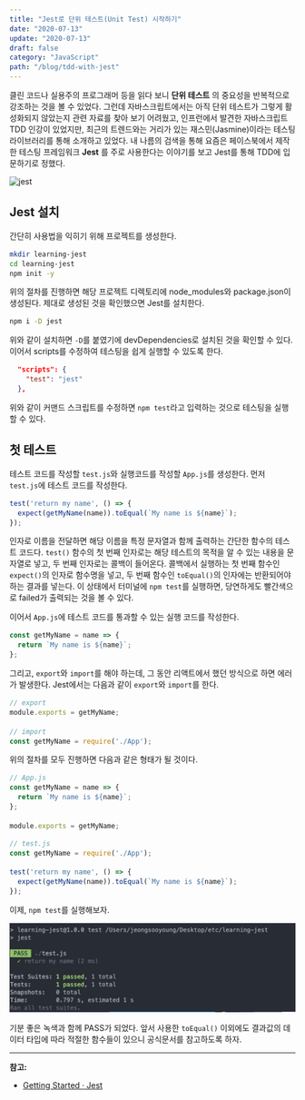 ```yaml
---
title: "Jest로 단위 테스트(Unit Test) 시작하기"
date: "2020-07-13"
update: "2020-07-13"
draft: false
category: "JavaScript"
path: "/blog/tdd-with-jest"
---
```


클린 코드나 실용주의 프로그래머 등을 읽다 보니 **단위 테스트** 의 중요성을 반복적으로 강조하는 것을 볼 수 있었다. 그런데 자바스크립트에서는 아직 단위 테스트가 그렇게 활성화되지 않았는지 관련 자료를 찾아 보기 어려웠고, 인프런에서 발견한 자바스크립트 TDD 인강이 있었지만, 최근의 트렌드와는 거리가 있는 재스민(Jasmine)이라는 테스팅 라이브러리를 통해 소개하고 있었다.
내 나름의 검색을 통해 요즘은 페이스북에서 제작한 테스팅 프레임워크 **Jest** 를 주로 사용한다는 이야기를 보고 Jest를 통해 TDD에 입문하기로 정했다.

![jest](https://miro.medium.com/max/1200/1*Q26gw-kNzOXUqZKRr04T-g.png)

## Jest 설치
간단히 사용법을 익히기 위해 프로젝트를 생성한다.

```bash
mkdir learning-jest
cd learning-jest
npm init -y
```

위의 절차를 진행하면 해당 프로젝트 디렉토리에 node_modules와 package.json이 생성된다. 제대로 생성된 것을 확인했으면 Jest를 설치한다.

```bash
npm i -D jest
```

위와 같이 설치하면 `-D`를 붙였기에 devDependencies로 설치된 것을 확인할 수 있다.
이어서 scripts를 수정하여 테스팅을 쉽게 실행할 수 있도록 한다.

```json
  "scripts": {
    "test": "jest"
  },
```

위와 같이 커맨드 스크립트를 수정하면 `npm test`라고 입력하는 것으로 테스팅을 실행할 수 있다.

## 첫 테스트
테스트 코드를 작성할 `test.js`와 실행코드를 작성할 `App.js`를 생성한다. 먼저 `test.js`에 테스트 코드를 작성한다.

```js
test('return my name', () => {
  expect(getMyName(name)).toEqual(`My name is ${name}`);
});
```

인자로 이름을 전달하면 해당 이름을 특정 문자열과 함께 출력하는 간단한 함수의 테스트 코드다.
`test()` 함수의 첫 번째 인자로는 해당 테스트의 목적을 알 수 있는 내용을 문자열로 넣고, 두 번째 인자로는 콜백이 들어온다.
콜백에서 실행하는 첫 번째 함수인 `expect()`의 인자로 함수명을 넣고, 두 번째 함수인 `toEqual()`의 인자에는 반환되어야 하는 결과를 넣는다.
이 상태에서 터미널에 `npm test`를 실행하면, 당연하게도 빨간색으로 failed가 출력되는 것을 볼 수 있다.

이어서 `App.js`에 테스트 코드를 통과할 수 있는 실행 코드를 작성한다.

```js
const getMyName = name => {
  return `My name is ${name}`;
};
```

그리고, `export`와 `import`를 해야 하는데, 그 동안 리액트에서 했던 방식으로 하면 에러가 발생한다. Jest에서는 다음과 같이 `export`와 `import`를 한다.

```js
// export
module.exports = getMyName;

// import
const getMyName = require('./App');
```

위의 절차를 모두 진행하면 다음과 같은 형태가 될 것이다.

```js
// App.js
const getMyName = name => {
  return `My name is ${name}`;
};

module.exports = getMyName;
```

```js
// test.js
const getMyName = require('./App');

test('return my name', () => {
  expect(getMyName(name)).toEqual(`My name is ${name}`);
});
```

이제, `npm test`를 실행해보자.

![pass](https://github.com/codeAmeba/amebalab/blob/master/src/images/first-test.png?raw=true)

기분 좋은 녹색과 함께 PASS가 되었다.
앞서 사용한 `toEqual()` 이외에도 결과값의 데이터 타입에 따라 적절한 함수들이 있으니 공식문서를 참고하도록 하자.

***

**참고:**
- [Getting Started · Jest](https://jestjs.io/docs/en/getting-started.html)